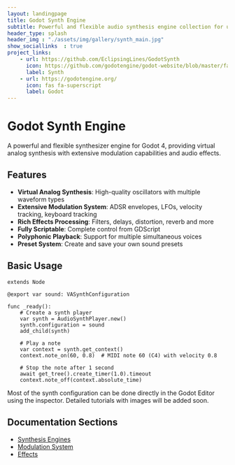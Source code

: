 ```yaml
---
layout: landingpage
title: Godot Synth Engine
subtitle: Powerful and flexible audio synthesis engine collection for use with the Godot engine (4.4+). SFX and procedural music. 
header_type: splash
header_img : "./assets/img/gallery/synth_main.jpg"
show_sociallinks  : true
project_links:
    - url: https://github.com/EclipsingLines/GodotSynth
      icon: https://github.com/godotengine/godot-website/blob/master/favicon.ico
      label: Synth
    - url: https://godotengine.org/
      icon: fas fa-superscript
      label: Godot
---
```


# Godot Synth Engine

A powerful and flexible synthesizer engine for Godot 4, providing virtual analog synthesis with extensive modulation capabilities and audio effects.

## Features

- **Virtual Analog Synthesis**: High-quality oscillators with multiple waveform types
- **Extensive Modulation System**: ADSR envelopes, LFOs, velocity tracking, keyboard tracking
- **Rich Effects Processing**: Filters, delays, distortion, reverb and more
- **Fully Scriptable**: Complete control from GDScript
- **Polyphonic Playback**: Support for multiple simultaneous voices
- **Preset System**: Create and save your own sound presets

## Basic Usage

```gdscript
extends Node

@export var sound: VASynthConfiguration

func _ready():
    # Create a synth player
    var synth = AudioSynthPlayer.new()
    synth.configuration = sound
    add_child(synth)
    
    # Play a note
    var context = synth.get_context()
    context.note_on(60, 0.8)  # MIDI note 60 (C4) with velocity 0.8
    
    # Stop the note after 1 second
    await get_tree().create_timer(1.0).timeout
    context.note_off(context.absolute_time)
```

Most of the synth configuration can be done directly in the Godot Editor using the inspector. Detailed tutorials with images will be added soon.

## Documentation Sections

- [Synthesis Engines](engines.html)
- [Modulation System](modulation.html)
- [Effects](effects.html)
